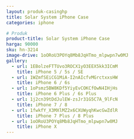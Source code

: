 ```yaml
---
layout: produk-casinghp
title: Solar System iPhone Case
categories: iphone

# Produk
product-title: Solar System iPhone Case
harga: 90000
sku: hn-3214
image-drive: 1oORoU3POYq8Mb8JqHTmo_mlpwpn7w0MJ
gallery:
  - url: 1EBolzeFTTUvo3ROCX1yO3EEX5kk3ICmM
    title: iPhone 5 / 5s / SE
  - url: 1WZmfSEiCG1MiA-I2nAIcfvMGrctxxsHW
    title: iPhone 6 / 6s
  - url: 1oPsmz5BW8KDf5YiyEvCOKCfOwN4IHjHs
    title: iPhone 6 Plus / 6s Plus
  - url: 1j2cn39tDdJulEW-zsJr31G5C7A_9lFcN
    title: iPhone 7 / 8
  - url: 1fwkfY_X3MXlMZ2x6CXUWyqhKwcGwZdlR
    title: iPhone 7 Plus / 8 Plus
  - url: 1oORoU3POYq8Mb8JqHTmo_mlpwpn7w0MJ
    title: iPhone X
---
```

